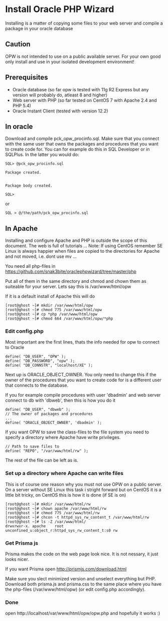 
# Install Oracle PHP Wizard
Installing is a matter of copying some files to your web server and compile a package in your oracle database

## Caution
OPW is not intended to use on a public available server. For your own good only install and use in your isolated development environment!

## Prerequisites
* Oracle database (so far opw is tested with 11g R2 Express but any version will probably do, atleast 8 and higher)
* Web server with PHP (so far tested on CentOS 7 with Apache 2.4 and PHP 5.4)
* Oracle Instant Client (tested with version 12.2)

## In oracle
Download and compile pck_opw_procinfo.sql. Make sure that you connect with the same user that owns the packages and procedures that you want to create code for. You can for example do this in SQL Developer or in SQLPlus. In the latter you would do: 
```
SQL> @pck_opw_procinfo.sql

Package created.


Package body created.

SQL> 
```
or
```
SQL > @/the/path/pck_opw_procinfo.sql
```

## In Apache
Installing and configure Apache and PHP is outside the scope of this document. The web is full of tutorials ...
Note: If using CentOS remember SE Linux is always happier when files are copied to the directories for Apache and not moved, i.e. dont use mv ...

You need all php-files in
https://github.com/snak3bite/oraclephpwizard/tree/master/php

Put all of them in the same directory and chmod and chown them as suiteable for your server.
Lets say this is /var/www/html/opw

If it is a default install of Apache this will do
```
[root@ghost ~]# mkdir /var/www/html/opw
[root@ghost ~]# chmod 775 /var/www/html/opw
[root@ghost ~]# cp *php /var/www/html/opw
[root@ghost ~]# chmod 664 /var/www/html/opw/*php
```


### Edit config.php
Most important are the first lines, thats the info needed for opw to connect to Oracle
```
define( "DB_USER", "OPW" );
define( "DB_PASSWORD", "opw" );
define( "DB_CONNSTR", "localhost/XE" );
```

Next up is ORACLE_OBJECT_OWNER. You only need to change this if the owner of the procedures that you want to create code for is a different user that connects to the database.

If you for example compile procedures with user 'dbadmin' and web server connect to db with 'dbweb', then this is how you do it
```
define( "DB_USER", "dbweb" );
// The owner of packages and procedures
...
define( "ORACLE_OBJECT_OWNER", 'dbadmin' );
```
If you want OPW to save the class-files to the file system you need to specify a directory where Apache have write privileges.
```
// Path to save files to
define( "REPO", "/var/www/html/rw" );
```
The rest of the file can be left as is.

### Set up a directory where Apache can write files
This is of course one reason why you must not use OPW on a public server. On a server without SE Linux this task i stright forward but on CentOS it is a little bit tricky,
on CentOS this is how it is done (if SE is on)
```
[root@ghost ~]# mkdir /var/www/html/rw
[root@ghost ~]# chown apache /var/www/html/rw
[root@ghost ~]# chmod 775 /var/www/html/rw
[root@ghost ~]# chcon -t httpd_sys_rw_content_t /var/www/html/rw
[root@ghost ~]# ls -Z /var/www/html/
drwxrwxr-x. apache    root      unconfined_u:object_r:httpd_sys_rw_content_t:s0 rw
```
### Get Prisma js
Prisma makes the code on the web page look nice. It is not nessary, it just looks nicer.

If you want Prisma open http://prismjs.com/download.html

Make sure you slect minimized version and unselect everything but PHP. Download both prisma.js and prisma.css to the same place where you have the php-files (/var/www/html/opw)
(or edit config.php accordingly).

### Done
open http://localhost/var/www/html/opw/opw.php and hopefully it works :)
